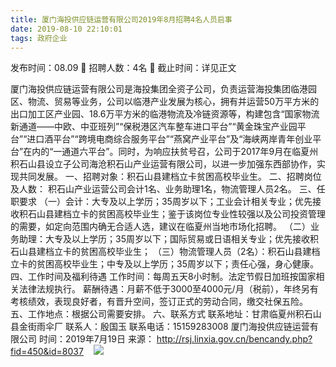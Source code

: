 ```yaml
---
title: 厦门海投供应链运营有限公司2019年8月招聘4名人员启事
date: 2019-08-10 22:10:01
tags: 政府企业
---
```

发布时间：08.09   🌟   招聘人数：4名   🌈   截止时间：详见正文
<!-- more -->
厦门海投供应链运营有限公司是海投集团全资子公司，负责运营海投集团临港园区、物流、贸易等业务，公司以临港产业发展为核心，拥有并运营50万平方米的出口加工区产业园、18.6万平方米的临港物流及冷链资源等，构建包含“国家物流新通道——中欧、中亚班列”“保税港区汽车整车进口平台”“黄金珠宝产业园平台”“进口酒平台”“跨境电商综合服务平台”“燕窝产业平台”及“海峡两岸青年创业平台”在内的“一通道六平台”。同时，为响应扶贫号召，公司于2017年9月在临夏州积石山县设立子公司海沧积石山产业运营有限公司，以进一步加强东西部协作，实现共同发展。
一、招聘对象：积石山县建档立卡贫困高校毕业生。
二、招聘岗位及人数：
积石山产业运营公司会计1名、业务助理1名，物流管理人员2名。
三、任职要求
（一）会计：大专及以上学历；35周岁以下；工业会计相关专业；优先接收积石山县建档立卡的贫困高校毕业生；鉴于该岗位专业性较强以及公司投资管理的需要，如定向范围内确无合适人选，建议在临夏州当地市场化招聘。
（二）业务助理：大专及以上学历；35周岁以下；国际贸易或日语相关专业；优先接收积石山县建档立卡的贫困高校毕业生；
（三）物流管理人员（2名）：积石山县建档立卡的贫困高校毕业生；中专及以上学历；35周岁以下；责任心强，身心健康。
四、工作时间及福利待遇
工作时间：每周五天8小时制。法定节假日加班按国家相关法律法规执行。
薪酬待遇：月薪不低于3000至4000元/月（税前），年终另有考核绩效，表现良好者，有晋升空间，签订正式的劳动合同，缴交社保五险。
五、工作地点：根据公司需要安排。
六、联系方式
联系地址：甘肃临夏州积石山县金街雨伞厂
联系人：殷国玉
联系电话：15159283008
厦门海投供应链运营有限公司
时间：2019年7月19日
来源：
http://rsj.linxia.gov.cn/bencandy.php?fid=450&id=8037
 
 ![](https://cdn.weiweiblog.cn/20181015134814.png)